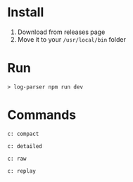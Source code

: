 # Install
1. Download from releases page
2. Move it to your `/usr/local/bin` folder

# Run
```
> log-parser npm run dev
```

# Commands

```
c: compact
```


```
c: detailed
```


```
c: raw
```


```
c: replay
```
